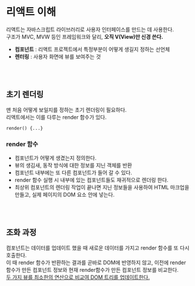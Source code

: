 # 리액트 이해
리액트는 자바스크립트 라이브러리로 사용자 인터페이스를 만드는 데 사용한다.<br>
구조가 MVC, MVW 등인 프레임워크와 달리, <strong>오직 V(View)만 신경 쓴다.</strong>
- __컴포넌트__ : 리액트 프로젝트에서 특정부분이 어떻게 생길지 정하는 선언체
- __렌터링__ : 사용자 화면에 뷰를 보여주는 것

<br>
<br>

## 초기 렌더링
맨 처음 어떻게 보일지를 정하는 초기 렌더링이 필요하다.  
리액트에서는 이를 다루는 render 함수가 있다.
``` 
render() {...}
```
### render 함수
- 컴포넌트가 어떻게 생겼는지 정의한다.
- 뷰의 생김새, 동작 방식에 대한 정보를 지닌 객체를 반환
- 컴포넌트 내부에는 또 다른 컴포넌트가 들어 갈 수 있다.
- render 함수 실행 시 내부에 있는 컴포넌트들도 재귀적으로 렌더링 한다.
- 최상위 컴포넌트의 렌더링 작업이 끝나면 지닌 정보들을 사용하여 HTML 마크업을 만들고, 실제 페이지의 DOM 요소 안에 넣는다.

<br>
<br>

## 조화 과정
컴포넌트는 데이터를 업데이트 했을 때 새로운 데이터를 가지고 render 함수를 또 다시 호출한다.  
이 때 render 함수가 반환하는 결과를 곧바로 DOM에 반영하지 않고, 이전에 render 함수가 만든 컴포넌트 정보와 현재 render함수가 만든 컴포넌트 정보를 비교한다.  
<u>두 가지 뷰를 최소한의 연산으로 비교여 DOM 트리를 업데이트한다.</u>

